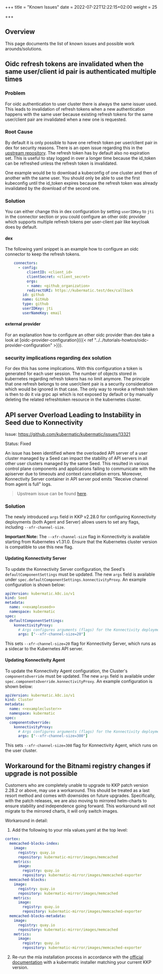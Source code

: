 +++
title = "Known Issues"
date = 2022-07-22T12:22:15+02:00
weight = 25

+++

## Overview

This page documents the list of known issues and possible work arounds/solutions.

## Oidc refresh tokens are invalidated when the same user/client id pair is authenticated multiple times

### Problem

For oidc authentication to user cluster there is always the same issuer used. This leads to invalidation of refresh tokens when a new authentication happens with the same user because existing refresh tokens for the same user/client pair are invalidated when a new one is requested.


### Root Cause

By default it is only possible to have one refresh token per user/client pair in dex for security reasons. There is an open issue regarding this in the [upstream repository](https://github.com/dexidp/dex/issues/981). The refresh token has by default also no expiration set. This is useful to stay logged in over a longer time because the id_token can be refreshed unless the refresh token is invalidated.

One example would be to download a kubeconfig of one cluster and then of another with the same user. You should only be able to use the first kubeconfig until the id_token expires because the refresh token was already invalidated by the download of the second one.

### Solution

You can either change this in dex configuration by setting `userIDKey` to `jti` in the connector section or you could configure an other oidc provider which supports multiple refresh tokens per user-client pair like keycloak does by default.

#### dex

The following yaml snippet is an example how to configure an oidc connector to keep the refresh tokens.

```yaml
    connectors:
      - config:
          clientID: <client_id>
          clientSecret: <client_secret>
          orgs:
          - name: <github_organization>
          redirectURI: https://kubermatic.test/dex/callback
        id: github
        name: GitHub
        type: github
        userIDKey: jti
        userNameKey: email
```

#### external provider

For an explanation how to configure an other oidc provider than dex take a look at [oidc-provider-configuration]({{< ref "../../tutorials-howtos/oidc-provider-configuration" >}}).

### security implications regarding dex solution

For dex this has some implications. With this configuration a token is generated for each user session. The number of objects stored in kubernetes regarding refresh tokens has no limit anymore. The principle that one refresh belongs to one user/client pair is a security consideration which would be ignored in that case. The only way to revoke a refresh token is then to do it via grpc api which is not exposed by default or by manually deleting the related refreshtoken resource in the kubernetes cluster.

## API server Overload Leading to Instability in Seed due to Konnectivity

Issue: https://github.com/kubermatic/kubermatic/issues/13321

Status: Fixed

An issue has been identified where the overloaded API server of a user cluster managed by a Seed can impact the stability of API servers in all other user clusters managed by the same Seed.
This resulted in various control plane components and applications failing to communicate with the apiserver due to timeouts and context cancellation errors.
Moreover, Konnectivity Server container in API server pod emits "Receive channel from agent is full" logs.

> Upstream issue can be found [here](https://github.com/kubernetes-sigs/apiserver-network-proxy/issues/586).

### Solution

The newly introduced `args` field in KKP v2.28.0 for configuring Konnectivity deployments (both Agent and Server) allows users to set any flags, including `--xfr-channel-size`.

**Important Note:** The `--xfr-channel-size` flag in Konnectivity is available starting from Kubernetes v1.31.0. Ensure that the Kubernetes cluster version is compatible to use this new flag.

#### Updating Konnectivity Server

To update the Konnectivity Server configuration, the Seed's `defaultComponentSettings` must be updated.
The new `args` field is available under `spec.defaultComponentSettings.konnectivityProxy`. 
An example configuration is shown below:

```yaml
apiVersion: kubermatic.k8c.io/v1
kind: Seed
metadata:
  name: <<exampleseed>>
  namespace: kubermatic
spec:
  defaultComponentSettings:
    konnectivityProxy:
      # Args configures arguments (flags) for the Konnectivity deployments.
      args: ["--xfr-channel-size=20"]
```

This sets `--xfr-channel-size=20` flag for Konnectivity Server, which runs as a sidecar to the Kubernetes API server.

#### Updating Konnectivity Agent

To update the Konnectivity Agent configuration, the Cluster's `componentsOverride` must be updated.
The new `args` field is available under `spec.componentsOverride.konnectivityProxy`. 
An example configuration is shown below:

```yaml
apiVersion: kubermatic.k8c.io/v1
kind: Cluster
metadata:
  name: <<examplecluster>>
  namespace: kubermatic
spec:
  componentsOverride:
    konnectivityProxy:
      # Args configures arguments (flags) for the Konnectivity deployments.
      args: ["--xfr-channel-size=300"]
```

This sets `--xfr-channel-size=300` flag for Konnectivity Agent, which runs on the user cluster.

## Workaround for the Bitnami registry changes if upgrade is not possible

Customers who are completely unable to upgrade to KKP patch version 2.28.2 or above, may use a workaround.
This should be treated as a last resort method and comes with downsides on future upgrades. Specifically, with the patch releases, we are also moving to mirrored helm-charts to ensure stability and independence going forward. This workaround will not migrate to the mirrored charts, it will only switch images.

Workaround in detail:

1. Add the following to your mla values.yaml at the top level:

  ```yaml
  cortex:
    memcached-blocks-index:
      image:
        registry: quay.io
        repository: kubermatic-mirror/images/memcached
      metrics:
        image:
          registry: quay.io
          repository: kubermatic-mirror/images/memcached-exporter
    memcached-blocks:
      image:
        registry: quay.io
        repository: kubermatic-mirror/images/memcached
      metrics:
        image:
          registry: quay.io
          repository: kubermatic-mirror/images/memcached-exporter
    memcached-blocks-metadata:
      image:
        registry: quay.io
        repository: kubermatic-mirror/images/memcached
      metrics:
        image:
          registry: quay.io
          repository: kubermatic-mirror/images/memcached-exporter
  ```

2. Re-run the mla installation process in accordance with the [official documentation](../../tutorials-howtos//monitoring-logging-alerting//user-cluster/admin-guide/#installing-mla-stack-in-a-seed-cluster) with a kubermatic installer matching your current KKP version.
